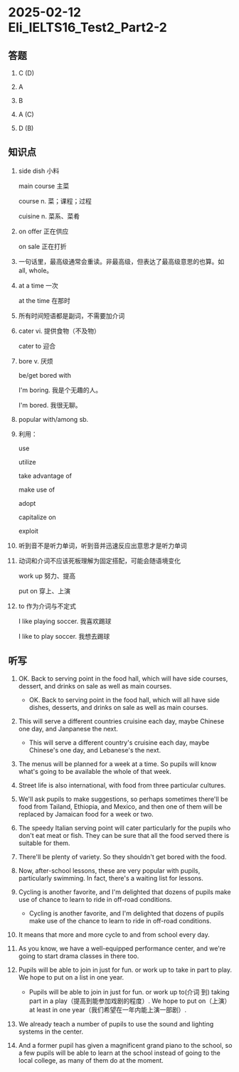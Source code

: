 # 2025-02-12 Eli_IELTS16_Test2_Part2-2

## 答题

1. C (D)

2. A

3. B

4. A (C)

5. D (B)

## 知识点

1. side dish 小料

   main course 主菜

   course n. 菜；课程；过程

   cuisine n. 菜系、菜肴

2. on offer 正在供应

   on sale 正在打折

3. 一句话里，最高级通常会重读。非最高级，但表达了最高级意思的也算。如 all, whole。

4. at a time 一次

   at the time 在那时

5. 所有时间短语都是副词，不需要加介词

6. cater vi. 提供食物（不及物）

   cater to 迎合

7. bore v. 厌烦

   be/get bored with

   I'm boring. 我是个无趣的人。

   I'm bored. 我很无聊。

8. popular with/among sb.

9. 利用：

   use

   utilize

   take advantage of

   make use of

   adopt

   capitalize on

   exploit

10. 听到音不是听力单词，听到音并迅速反应出意思才是听力单词

11. 动词和介词不应该死板理解为固定搭配，可能会随语境变化

    work up 努力、提高

    put on 穿上、上演

12. to 作为介词与不定式

    I like playing soccer. 我喜欢踢球

    I like to play soccer. 我想去踢球

## 听写

1. OK. Back to serving point in the food hall, which will have side courses, dessert, and drinks on sale as well as main courses.

   - OK. Back to serving point in the food hall, which will all have side dishes, desserts, and drinks on sale as well as main courses.

2. This will serve a different countries cruisine each day, maybe Chinese one day, and Janpanese the next.

   - This will serve a different country's cruisine each day, maybe Chinese's one day, and Lebanese's the next.

3. The menus will be planned for a week at a time. So pupils will know what's going to be available the whole of that week.

4. Street life is also international, with food from three particular cultures.

5. We'll ask pupils to make suggestions, so perhaps sometimes there'll be food from Tailand, Ethiopia, and Mexico, and then one of them will be replaced by Jamaican food for a week or two.

6. The speedy Italian serving point will cater particularly for the pupils who don't eat meat or fish. They can be sure that all the food served there is suitable for them.

7. There'll be plenty of variety. So they shouldn't get bored with the food.

8. Now, after-school lessons, these are very popular with pupils, particularly swimming. In fact, there's a waiting list for lessons.

9. Cycling is another favorite, and I'm delighted that dozens of pupils make use of chance to learn to ride in off-road conditions.

   - Cycling is another favorite, and I'm delighted that dozens of pupils make use of the chance to learn to ride in off-road conditions.

10. It means that more and more cycle to and from school every day.

11. As you know, we have a well-equipped performance center, and we're going to start drama classes in there too.

12. Pupils will be able to join in just for fun. or work up to take in part to play. We hope to put on a list in one year.

    - Pupils will be able to join in just for fun. or work up to(介词 到) taking part in a play（提高到能参加戏剧的程度）. We hope to put on（上演） at least in one year（我们希望在一年内能上演一部剧）.

13. We already teach a number of pupils to use the sound and lighting systems in the center.

14. And a former pupil has given a magnificent grand piano to the school, so a few pupils will be able to learn at the school instead of going to the local college, as many of them do at the moment.
